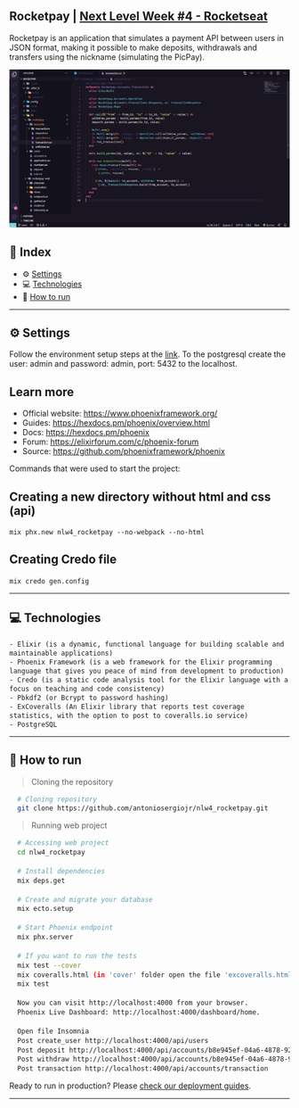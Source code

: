 ## Rocketpay | [Next Level Week #4 - Rocketseat](https://rocketseat.com.br/)

Rocketpay is an application that simulates a payment API between users in JSON format, making it possible to make deposits, withdrawals and transfers using the nickname (simulating the PicPay).

![Código](./img/preview.png)

## 📌 Index
- ⚙ [Settings](#-settings)
- 💻 [Technologies](#-technologies)
- 🚀 [How to run](#-how-to-run)
---

## ⚙ Settings
  Follow the environment setup steps at the [link](https://www.notion.so/Configura-es-do-ambiente-Elixir-f823443de76840cbbcb8ab1db8aa4667).
  To the postgresql create the user: admin and password: admin, port: 5432 to the localhost.

## Learn more
  * Official website: https://www.phoenixframework.org/
  * Guides: https://hexdocs.pm/phoenix/overview.html
  * Docs: https://hexdocs.pm/phoenix
  * Forum: https://elixirforum.com/c/phoenix-forum
  * Source: https://github.com/phoenixframework/phoenix

  
  Commands that were used to start the project:
  ## Creating a new directory without html and css (api)
    mix phx.new nlw4_rocketpay --no-webpack --no-html
  ## Creating Credo file
    mix credo gen.config  
---

## 💻 Technologies
    - Elixir (is a dynamic, functional language for building scalable and maintainable applications)
    - Phoenix Framework (is a web framework for the Elixir programming language that gives you peace of mind from development to production)
    - Credo (is a static code analysis tool for the Elixir language with a focus on teaching and code consistency)
    - Pbkdf2 (or Bcrypt to password hashing)
    - ExCoveralls (An Elixir library that reports test coverage statistics, with the option to post to coveralls.io service)
    - PostgreSQL
---

## 🚀 How to run

  > Cloning the repository
  ```bash
    # Cloning repository
    git clone https://github.com/antoniosergiojr/nlw4_rocketpay.git
  ```

  > Running web project
  ```bash
    # Accessing web project
    cd nlw4_rocketpay

    # Install dependencies
    mix deps.get

    # Create and migrate your database
    mix ecto.setup

    # Start Phoenix endpoint
    mix phx.server

    # If you want to run the tests
    mix test --cover
    mix coveralls.html (in 'cover' folder open the file 'excoveralls.html')
    mix test 

    Now you can visit http://localhost:4000 from your browser.
    Phoenix Live Dashboard: http://localhost:4000/dashboard/home.
    
    Open file Insomnia    
    Post create_user http://localhost:4000/api/users
    Post deposit http://localhost:4000/api/accounts/b8e945ef-04a6-4878-9241-3cfc02ba658e/deposit
    Post withdraw http://localhost:4000/api/accounts/b8e945ef-04a6-4878-9241-3cfc02ba658e/withdraw
    Post transaction http://localhost:4000/api/accounts/transaction  
 ```
  Ready to run in production? 
  Please [check our deployment guides](https://hexdocs.pm/phoenix/deployment.html).
    
---



